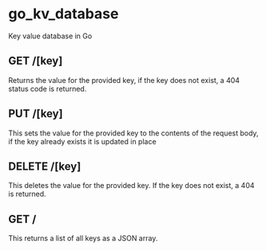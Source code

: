 # go_kv_database
Key value database in Go

## GET /[key]
Returns the value for the provided key, if the key does not exist, a 404 status code is returned.

## PUT /[key]
This sets the value for the provided key to the contents of the request body, if the key already exists it is updated in place

## DELETE /[key]
This deletes the value for the provided key. If the key does not exist, a 404 is returned. 

## GET /
This returns a list of all keys as a JSON array.